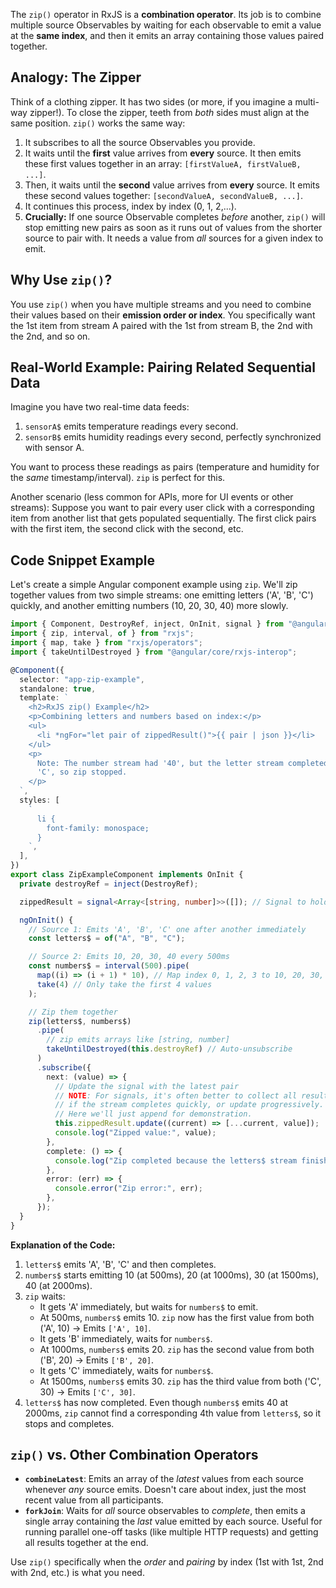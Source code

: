 The `zip()` operator in RxJS is a **combination operator**. Its job is to combine multiple source Observables by waiting for each observable to emit a value at the **same index**, and then it emits an array containing those values paired together.

## Analogy: The Zipper

Think of a clothing zipper. It has two sides (or more, if you imagine a multi-way zipper!). To close the zipper, teeth from _both_ sides must align at the same position. `zip()` works the same way:

1.  It subscribes to all the source Observables you provide.
2.  It waits until the **first** value arrives from **every** source. It then emits these first values together in an array: `[firstValueA, firstValueB, ...]`.
3.  Then, it waits until the **second** value arrives from **every** source. It emits these second values together: `[secondValueA, secondValueB, ...]`.
4.  It continues this process, index by index (0, 1, 2,...).
5.  **Crucially:** If one source Observable completes _before_ another, `zip()` will stop emitting new pairs as soon as it runs out of values from the shorter source to pair with. It needs a value from _all_ sources for a given index to emit.

## Why Use `zip()`?

You use `zip()` when you have multiple streams and you need to combine their values based on their **emission order or index**. You specifically want the 1st item from stream A paired with the 1st from stream B, the 2nd with the 2nd, and so on.

## Real-World Example: Pairing Related Sequential Data

Imagine you have two real-time data feeds:

1.  `sensorA$` emits temperature readings every second.
2.  `sensorB$` emits humidity readings every second, perfectly synchronized with sensor A.

You want to process these readings as pairs (temperature and humidity for the _same_ timestamp/interval). `zip` is perfect for this.

Another scenario (less common for APIs, more for UI events or other streams): Suppose you want to pair every user click with a corresponding item from another list that gets populated sequentially. The first click pairs with the first item, the second click with the second, etc.

## Code Snippet Example

Let's create a simple Angular component example using `zip`. We'll zip together values from two simple streams: one emitting letters ('A', 'B', 'C') quickly, and another emitting numbers (10, 20, 30, 40) more slowly.

```typescript
import { Component, DestroyRef, inject, OnInit, signal } from "@angular/core";
import { zip, interval, of } from "rxjs";
import { map, take } from "rxjs/operators";
import { takeUntilDestroyed } from "@angular/core/rxjs-interop";

@Component({
  selector: "app-zip-example",
  standalone: true,
  template: `
    <h2>RxJS zip() Example</h2>
    <p>Combining letters and numbers based on index:</p>
    <ul>
      <li *ngFor="let pair of zippedResult()">{{ pair | json }}</li>
    </ul>
    <p>
      Note: The number stream had '40', but the letter stream completed after
      'C', so zip stopped.
    </p>
  `,
  styles: [
    `
      li {
        font-family: monospace;
      }
    `,
  ],
})
export class ZipExampleComponent implements OnInit {
  private destroyRef = inject(DestroyRef);

  zippedResult = signal<Array<[string, number]>>([]); // Signal to hold the result

  ngOnInit() {
    // Source 1: Emits 'A', 'B', 'C' one after another immediately
    const letters$ = of("A", "B", "C");

    // Source 2: Emits 10, 20, 30, 40 every 500ms
    const numbers$ = interval(500).pipe(
      map((i) => (i + 1) * 10), // Map index 0, 1, 2, 3 to 10, 20, 30, 40
      take(4) // Only take the first 4 values
    );

    // Zip them together
    zip(letters$, numbers$)
      .pipe(
        // zip emits arrays like [string, number]
        takeUntilDestroyed(this.destroyRef) // Auto-unsubscribe
      )
      .subscribe({
        next: (value) => {
          // Update the signal with the latest pair
          // NOTE: For signals, it's often better to collect all results
          // if the stream completes quickly, or update progressively.
          // Here we'll just append for demonstration.
          this.zippedResult.update((current) => [...current, value]);
          console.log("Zipped value:", value);
        },
        complete: () => {
          console.log("Zip completed because the letters$ stream finished.");
        },
        error: (err) => {
          console.error("Zip error:", err);
        },
      });
  }
}
```

**Explanation of the Code:**

1.  `letters$` emits 'A', 'B', 'C' and then completes.
2.  `numbers$` starts emitting 10 (at 500ms), 20 (at 1000ms), 30 (at 1500ms), 40 (at 2000ms).
3.  `zip` waits:
    - It gets 'A' immediately, but waits for `numbers$` to emit.
    - At 500ms, `numbers$` emits 10. `zip` now has the first value from both ('A', 10) -> Emits `['A', 10]`.
    - It gets 'B' immediately, waits for `numbers$`.
    - At 1000ms, `numbers$` emits 20. `zip` has the second value from both ('B', 20) -> Emits `['B', 20]`.
    - It gets 'C' immediately, waits for `numbers$`.
    - At 1500ms, `numbers$` emits 30. `zip` has the third value from both ('C', 30) -> Emits `['C', 30]`.
4.  `letters$` has now completed. Even though `numbers$` emits 40 at 2000ms, `zip` cannot find a corresponding 4th value from `letters$`, so it stops and completes.

## `zip()` vs. Other Combination Operators

- **`combineLatest`**: Emits an array of the _latest_ values from each source whenever _any_ source emits. Doesn't care about index, just the most recent value from all participants.
- **`forkJoin`**: Waits for _all_ source observables to _complete_, then emits a single array containing the _last_ value emitted by each source. Useful for running parallel one-off tasks (like multiple HTTP requests) and getting all results together at the end.

Use `zip()` specifically when the _order_ and _pairing_ by index (1st with 1st, 2nd with 2nd, etc.) is what you need.
